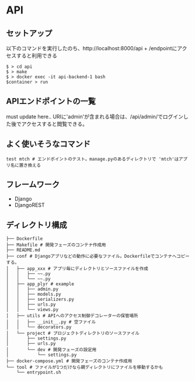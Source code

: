 # API
## セットアップ
以下のコマンドを実行したのち、http://localhost:8000/api + /endpointにアクセスすると利用できる
```
$ > cd api
$ > make
$ > docker exec -it api-backend-1 bash
$container > run
```

## APIエンドポイントの一覧
must update here..
URIに'admin'が含まれる場合は、/api/admin/でログインした後でアクセスすると閲覧できる。

## よく使いそうなコマンド
```
test mtch # エンドポイントのテスト。manage.pyのあるディレクトリで 'mtch'はアプリ名に置き換える
```

## フレームワーク
* Django
* DjangoREST

## ディレクトリ構成
```
├── Dockerfile
├── Makefile # 開発フェーズのコンテナ作成用
├── README.md
├── conf # Djangoアプリなどの動作に必要なファイル。Dockerfileでコンテナへコピーする。
│   ├── app_xxx # アプリ毎にディレクトリとソースファイルを作成
│   │   ├── ~~.py
│   │   └── ~~.py
│   ├── app_plyr # example
│   │   ├── admin.py
│   │   ├── models.py
│   │   ├── serializers.py
│   │   ├── urls.py
│   │   └── views.py
│   ├── utils # APIへのアクセス制御デコレーターの保管場所
│   │   ├── __init__.py # 空ファイル
│   │   └── decorators.py
│   └── project # プロジェクトディレクトリのソースファイル
│       ├── settings.py
│       ├── urls.py
│       └── dev # 開発フェーズの設定用
│           └── settings.py
├── docker-compose.yml # 開発フェーズのコンテナ作成用
└── tool # ファイルが1つだけなら親ディレクトリにファイルを移動するかも
    └── entrypoint.sh
```